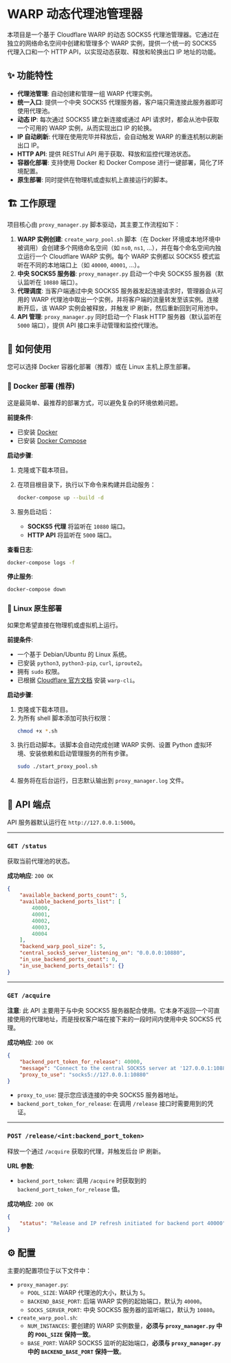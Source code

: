 # WARP 动态代理池管理器

本项目是一个基于 Cloudflare WARP 的动态 SOCKS5 代理池管理器。它通过在独立的网络命名空间中创建和管理多个 WARP 实例，提供一个统一的 SOCKS5 代理入口和一个 HTTP API，以实现动态获取、释放和轮换出口 IP 地址的功能。

## ✨ 功能特性

- **代理池管理**: 自动创建和管理一组 WARP 代理实例。
- **统一入口**: 提供一个中央 SOCKS5 代理服务器，客户端只需连接此服务器即可使用代理池。
- **动态 IP**: 每次通过 SOCKS5 建立新连接或通过 API 请求时，都会从池中获取一个可用的 WARP 实例，从而实现出口 IP 的轮换。
- **IP 自动刷新**: 代理在使用完毕并释放后，会自动触发 WARP 的重连机制以刷新出口 IP。
- **HTTP API**: 提供 RESTful API 用于获取、释放和监控代理池状态。
- **容器化部署**: 支持使用 Docker 和 Docker Compose 进行一键部署，简化了环境配置。
- **原生部署**: 同时提供在物理机或虚拟机上直接运行的脚本。

## 🏗️ 工作原理

项目核心由 `proxy_manager.py` 脚本驱动，其主要工作流程如下：

1.  **WARP 实例创建**: `create_warp_pool.sh` 脚本（在 Docker 环境或本地环境中被调用）会创建多个网络命名空间（如 `ns0`, `ns1`, ...），并在每个命名空间内独立运行一个 Cloudflare WARP 实例。每个 WARP 实例都以 SOCKS5 模式监听在不同的本地端口上（如 `40000`, `40001`, ...）。
2.  **中央 SOCKS5 服务器**: `proxy_manager.py` 启动一个中央 SOCKS5 服务器（默认监听在 `10880` 端口）。
3.  **代理调度**: 当客户端通过中央 SOCKS5 服务器发起连接请求时，管理器会从可用的 WARP 代理池中取出一个实例，并将客户端的流量转发至该实例。连接断开后，该 WARP 实例会被释放，并触发 IP 刷新，然后重新回到可用池中。
4.  **API 管理**: `proxy_manager.py` 同时启动一个 Flask HTTP 服务器（默认监听在 `5000` 端口），提供 API 接口来手动管理和监控代理池。

## 🚀 如何使用

您可以选择 Docker 容器化部署（推荐）或在 Linux 主机上原生部署。

### 🐳 Docker 部署 (推荐)

这是最简单、最推荐的部署方式，可以避免复杂的环境依赖问题。

**前提条件**:
*   已安装 [Docker](https://www.docker.com/)
*   已安装 [Docker Compose](https://docs.docker.com/compose/install/)

**启动步骤**:

1.  克隆或下载本项目。
2.  在项目根目录下，执行以下命令来构建并启动服务：

    ```bash
    docker-compose up --build -d
    ```
3.  服务启动后：
    *   **SOCKS5 代理** 将监听在 `10880` 端口。
    *   **HTTP API** 将监听在 `5000` 端口。

**查看日志**:
```bash
docker-compose logs -f
```

**停止服务**:
```bash
docker-compose down
```

### 🐧 Linux 原生部署

如果您希望直接在物理机或虚拟机上运行。

**前提条件**:
*   一个基于 Debian/Ubuntu 的 Linux 系统。
*   已安装 `python3`, `python3-pip`, `curl`, `iproute2`。
*   拥有 `sudo` 权限。
*   已根据 [Cloudflare 官方文档](https://pkg.cloudflareclient.com/) 安装 `warp-cli`。

**启动步骤**:

1.  克隆或下载本项目。
2.  为所有 shell 脚本添加可执行权限：
    ```bash
    chmod +x *.sh
    ```
3.  执行启动脚本。该脚本会自动完成创建 WARP 实例、设置 Python 虚拟环境、安装依赖和启动管理服务的所有步骤。
    ```bash
    sudo ./start_proxy_pool.sh
    ```
4.  服务将在后台运行，日志默认输出到 `proxy_manager.log` 文件。

## 🔌 API 端点

API 服务器默认运行在 `http://127.0.0.1:5000`。

---

### `GET /status`

获取当前代理池的状态。

**成功响应**: `200 OK`
```json
{
    "available_backend_ports_count": 5,
    "available_backend_ports_list": [
        40000,
        40001,
        40002,
        40003,
        40004
    ],
    "backend_warp_pool_size": 5,
    "central_socks5_server_listening_on": "0.0.0.0:10880",
    "in_use_backend_ports_count": 0,
    "in_use_backend_ports_details": {}
}
```

---

### `GET /acquire`

**注意**: 此 API 主要用于与中央 SOCKS5 服务器配合使用。它本身不返回一个可直接使用的代理地址，而是授权客户端在接下来的一段时间内使用中央 SOCKS5 代理。

**成功响应**: `200 OK`
```json
{
    "backend_port_token_for_release": 40000,
    "message": "Connect to the central SOCKS5 server at '127.0.0.1:10880'. Use 'backend_port_token_for_release' (40000) when calling /release.",
    "proxy_to_use": "socks5://127.0.0.1:10880"
}
```
*   `proxy_to_use`: 提示您应该连接的中央 SOCKS5 服务器地址。
*   `backend_port_token_for_release`: 在调用 `/release` 接口时需要用到的凭证。

---

### `POST /release/<int:backend_port_token>`

释放一个通过 `/acquire` 获取的代理，并触发后台 IP 刷新。

**URL 参数**:
*   `backend_port_token`: 调用 `/acquire` 时获取到的 `backend_port_token_for_release` 值。

**成功响应**: `200 OK`
```json
{
    "status": "Release and IP refresh initiated for backend port 40000"
}
```

## ⚙️ 配置

主要的配置项位于以下文件中：

*   `proxy_manager.py`:
    *   `POOL_SIZE`: WARP 代理池的大小，默认为 `5`。
    *   `BACKEND_BASE_PORT`: 后端 WARP 实例的起始端口，默认为 `40000`。
    *   `SOCKS_SERVER_PORT`: 中央 SOCKS5 服务器的监听端口，默认为 `10880`。
*   `create_warp_pool.sh`:
    *   `NUM_INSTANCES`: 要创建的 WARP 实例数量，**必须与 `proxy_manager.py` 中的 `POOL_SIZE` 保持一致**。
    *   `BASE_PORT`: WARP SOCKS5 监听的起始端口，**必须与 `proxy_manager.py` 中的 `BACKEND_BASE_PORT` 保持一致**。